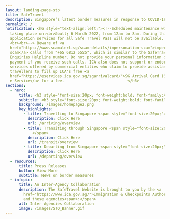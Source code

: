 ```yaml
---
layout: landing-page-stp
title: SafeTravel
description: Singapore’s latest border measures in response to COVID-19
permalink: /
notification: <h6 style="text-align:left;"><!--Scheduled maintenance will be
  taking place on:<br>&bull; 6 March 2022, from 12am to 8am. During this period,
  application services for all Safe Travel Pass will not be available.
  <br><br>--> Beware of <a
  href="https://www.scamalert.sg/scam-details/impersonation-scam">impersonation
  scam</a> calls from "+65 6812 5555", which is similar to the SafeTravel
  Enquiries Helpline number. Do not provide your personal information or make
  payment if you receive such calls. ICA also does not support or endorse
  services offered by commercial entities who claim to provide assistance to
  travellers to fill up ICA's free <a
  href="https://eservices.ica.gov.sg/sgarrivalcard/">SG Arrival Card (SGAC)
  e-Service</a> for a fee.                            </h6>
sections:
  - hero:
      title: <h3 style="font-size:20px; font-weight:bold; font-family:Arial; letter-spacing:0; line-height:1.35em; color:#333; margin-bottom:-50px; margin-top:-50px;">Singapore has reopened to travellers who are fully vaccinated against COVID-19. </h3>
      subtitle: <h3 style="font-size:20px; font-weight:bold; font-family:Arial; letter-spacing:0; line-height:1.35em; color:#333;">Click the buttons below for the latest travel requirements and advisories for arrival, transit or departure.</h3>
      background: /images/homepage2.png
      key_highlights:
        - title: Travelling to Singapore <span style="font-size:20px;"> &#187; </span>
          description: Click Here
          url: /arriving/overview
        - title: Transiting through Singapore <span style="font-size:20px;"> &#187;
            </span>
          description: Click Here
          url: /transit/overview
        - title: Departing from Singapore <span style="font-size:20px;"> &#187; </span>
          description: Click Here
          url: /departing/overview
  - resources:
      title: Press Releases
      button: View More
      subtitle: News on border measures
  - infopic:
      title: An Inter-Agency Collaboration
      description: The SafeTravel Website is brought to you by the <a
        href="https://www.ica.gov.sg/">Immigration & Checkpoints Authority</a>
        and these agencies<span>:</span>
      alt: Inter Agencies Collaboration
      image: /images/STO_Banner.gif
---
```

